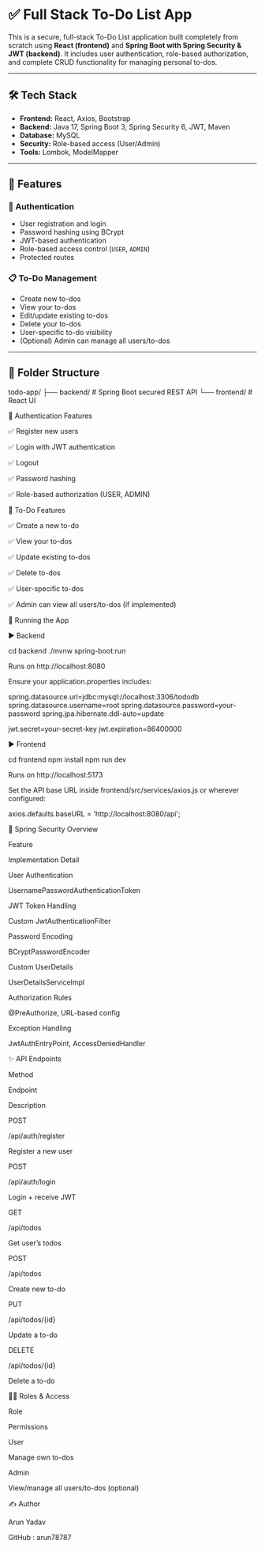 # ✅ Full Stack To-Do List App

This is a secure, full-stack To-Do List application built completely from scratch using **React (frontend)** and **Spring Boot with Spring Security & JWT (backend)**. It includes user authentication, role-based authorization, and complete CRUD functionality for managing personal to-dos.

---

## 🛠 Tech Stack

- **Frontend:** React, Axios, Bootstrap
- **Backend:** Java 17, Spring Boot 3, Spring Security 6, JWT, Maven
- **Database:** MySQL
- **Security:** Role-based access (User/Admin)
- **Tools:** Lombok, ModelMapper

---

## 🧾 Features

### 👤 Authentication
- User registration and login
- Password hashing using BCrypt
- JWT-based authentication
- Role-based access control (`USER`, `ADMIN`)
- Protected routes

### 📋 To-Do Management
- Create new to-dos
- View your to-dos
- Edit/update existing to-dos
- Delete your to-dos
- User-specific to-do visibility
- (Optional) Admin can manage all users/to-dos

---

## 📁 Folder Structure
todo-app/
├── backend/    # Spring Boot secured REST API
└── frontend/   # React UI

👤 Authentication Features

✅ Register new users

✅ Login with JWT authentication

✅ Logout

✅ Password hashing

✅ Role-based authorization (USER, ADMIN)

📝 To-Do Features

✅ Create a new to-do

✅ View your to-dos

✅ Update existing to-dos

✅ Delete to-dos

✅ User-specific to-dos

✅ Admin can view all users/to-dos (if implemented)

🧪 Running the App

▶️ Backend

cd backend
./mvnw spring-boot:run

Runs on http://localhost:8080

Ensure your application.properties includes:

spring.datasource.url=jdbc:mysql://localhost:3306/tododb
spring.datasource.username=root
spring.datasource.password=your-password
spring.jpa.hibernate.ddl-auto=update

jwt.secret=your-secret-key
jwt.expiration=86400000

▶️ Frontend

cd frontend
npm install
npm run dev

Runs on http://localhost:5173

Set the API base URL inside frontend/src/services/axios.js or wherever configured:

axios.defaults.baseURL = 'http://localhost:8080/api';

🔐 Spring Security Overview

Feature

Implementation Detail

User Authentication

UsernamePasswordAuthenticationToken

JWT Token Handling

Custom JwtAuthenticationFilter

Password Encoding

BCryptPasswordEncoder

Custom UserDetails

UserDetailsServiceImpl

Authorization Rules

@PreAuthorize, URL-based config

Exception Handling

JwtAuthEntryPoint, AccessDeniedHandler

✨ API Endpoints

Method

Endpoint

Description

POST

/api/auth/register

Register a new user

POST

/api/auth/login

Login + receive JWT

GET

/api/todos

Get user’s todos

POST

/api/todos

Create new to-do

PUT

/api/todos/{id}

Update a to-do

DELETE

/api/todos/{id}

Delete a to-do

🧑‍💻 Roles & Access

Role

Permissions

User

Manage own to-dos

Admin

View/manage all users/to-dos (optional)

✍️ Author

Arun Yadav

GitHub : arun78787
